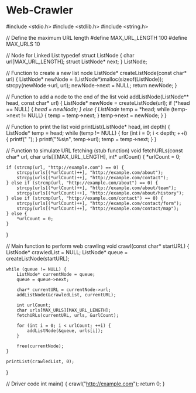 # Web-Crawler
#include <stdio.h>
#include <stdlib.h>
#include <string.h>

// Define the maximum URL length
#define MAX_URL_LENGTH 100
#define MAX_URLS 10

// Node for Linked List
typedef struct ListNode {
    char url[MAX_URL_LENGTH];
    struct ListNode* next;
} ListNode;

// Function to create a new list node
ListNode* createListNode(const char* url) {
    ListNode* newNode = (ListNode*)malloc(sizeof(ListNode));
    strcpy(newNode->url, url);
    newNode->next = NULL;
    return newNode;
}

// Function to add a node to the end of the list
void addListNode(ListNode** head, const char* url) {
    ListNode* newNode = createListNode(url);
    if (*head == NULL) {
        *head = newNode;
    } else {
        ListNode* temp = *head;
        while (temp->next != NULL) {
            temp = temp->next;
        }
        temp->next = newNode;
    }
}

// Function to print the list
void printList(ListNode* head, int depth) {
    ListNode* temp = head;
    while (temp != NULL) {
        for (int i = 0; i < depth; ++i) {
            printf("  ");
        }
        printf("%s\n", temp->url);
        temp = temp->next;
    }
}

// Function to simulate URL fetching (stub function)
void fetchURLs(const char* url, char urls[][MAX_URL_LENGTH], int* urlCount) {
    *urlCount = 0;

    if (strcmp(url, "http://example.com") == 0) {
        strcpy(urls[(*urlCount)++], "http://example.com/about");
        strcpy(urls[(*urlCount)++], "http://example.com/contact");
    } else if (strcmp(url, "http://example.com/about") == 0) {
        strcpy(urls[(*urlCount)++], "http://example.com/about/team");
        strcpy(urls[(*urlCount)++], "http://example.com/about/history");
    } else if (strcmp(url, "http://example.com/contact") == 0) {
        strcpy(urls[(*urlCount)++], "http://example.com/contact/form");
        strcpy(urls[(*urlCount)++], "http://example.com/contact/map");
    } else {
        *urlCount = 0;
    }
}

// Main function to perform web crawling
void crawl(const char* startURL) {
    ListNode* crawledList = NULL;
    ListNode* queue = createListNode(startURL);

    while (queue != NULL) {
        ListNode* currentNode = queue;
        queue = queue->next;

        char* currentURL = currentNode->url;
        addListNode(&crawledList, currentURL);

        int urlCount;
        char urls[MAX_URLS][MAX_URL_LENGTH];
        fetchURLs(currentURL, urls, &urlCount);

        for (int i = 0; i < urlCount; ++i) {
            addListNode(&queue, urls[i]);
        }

        free(currentNode);
    }

    printList(crawledList, 0);
}

// Driver code
int main() {
    crawl("http://example.com");
    return 0;
}
